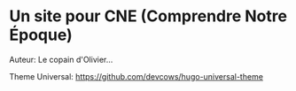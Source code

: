 # Un site pour CNE (Comprendre Notre Époque)

Auteur: Le copain d'Olivier...

Theme Universal: https://github.com/devcows/hugo-universal-theme